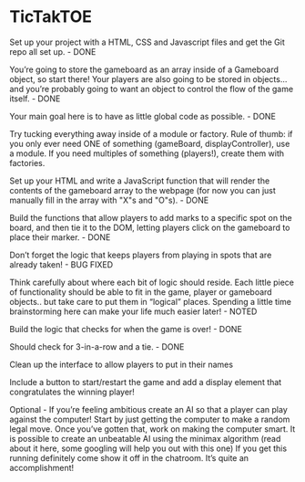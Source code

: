# TicTakTOE

Set up your project with a HTML, CSS and Javascript files and get the Git repo all set up. - DONE

You’re going to store the gameboard as an array inside of a Gameboard object, so start there! Your players are also going to be stored in objects… and you’re probably going to want an object to control the flow of the game itself. - DONE

Your main goal here is to have as little global code as possible. - DONE

Try tucking everything away inside of a module or factory. Rule of thumb: if you only ever need ONE of something (gameBoard, displayController), use a module. If you need multiples of something (players!), create them with factories.

Set up your HTML and write a JavaScript function that will render the contents of the gameboard array to the webpage (for now you can just manually fill in the array with "X"s and "O"s). - DONE

Build the functions that allow players to add marks to a specific spot on the board, and then tie it to the DOM, letting players click on the gameboard to place their marker. - DONE

Don’t forget the logic that keeps players from playing in spots that are already taken! - BUG FIXED

Think carefully about where each bit of logic should reside. Each little piece of functionality should be able to fit in the game, player or gameboard objects.. but take care to put them in “logical” places. Spending a little time brainstorming here can make your life much easier later! - NOTED

Build the logic that checks for when the game is over! - DONE

Should check for 3-in-a-row and a tie. - DONE

Clean up the interface to allow players to put in their names

Include a button to start/restart the game and add a display element that congratulates the winning player!

Optional - If you’re feeling ambitious create an AI so that a player can play against the computer!
Start by just getting the computer to make a random legal move.
Once you’ve gotten that, work on making the computer smart. It is possible to create an unbeatable AI using the minimax algorithm (read about it here, some googling will help you out with this one)
If you get this running definitely come show it off in the chatroom. It’s quite an accomplishment!
